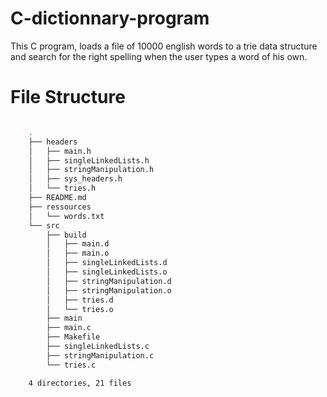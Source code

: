# C-dictionnary-program

This C program, loads a file of 10000 english words to a trie data structure and search for the right spelling when the user types a word of his own.

# File Structure

```BASH

    .
    ├── headers
    │   ├── main.h
    │   ├── singleLinkedLists.h
    │   ├── stringManipulation.h
    │   ├── sys_headers.h
    │   └── tries.h
    ├── README.md
    ├── ressources
    │   └── words.txt
    └── src
        ├── build
        │   ├── main.d
        │   ├── main.o
        │   ├── singleLinkedLists.d
        │   ├── singleLinkedLists.o
        │   ├── stringManipulation.d
        │   ├── stringManipulation.o
        │   ├── tries.d
        │   └── tries.o
        ├── main
        ├── main.c
        ├── Makefile
        ├── singleLinkedLists.c
        ├── stringManipulation.c
        └── tries.c

    4 directories, 21 files


```
